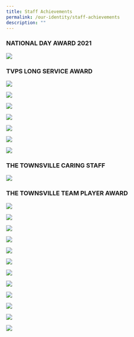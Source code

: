 ```yaml
---
title: Staff Achievements
permalink: /our-identity/staff-achievements
description: ""
---
```

### NATIONAL DAY AWARD 2021

![](/images/national.jpg)

### TVPS LONG SERVICE AWARD

![](/images/1%20(1).jpg)

![](/images/CWJ.jpg)

![](/images/WM.jpg)

![](/images/CMLJ.jpg)

![](/images/BHSL.jpg)

![](/images/HPSK.jpg)

![](/images/30%20years%20.jpg)

### THE TOWNSVILLE CARING STAFF

![](/images/3(1).jpg)

### THE TOWNSVILLE TEAM PLAYER AWARD

![](/images/VJG.jpg)

![](/images/IJG.jpg)

![](/images/MLK.jpg)

![](/images/fm.jpg)

![](/images/HBL%201.jpg)

![](/images/HBL%202.jpg)

![](/images/HBL%203.jpg)

![](/images/HBL%204.jpg)

![](/images/RP1.jpg)

![](/images/RP2.jpg)

![](/images/RP3.jpg)

![](/images/RP4.jpg)